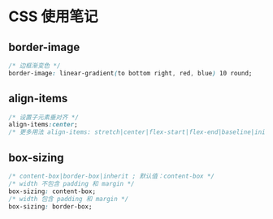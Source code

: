# CSS 使用笔记

## border-image

```css
/* 边框渐变色 */
border-image: linear-gradient(to bottom right, red, blue) 10 round;
```

## align-items

```css
/* 设置子元素垂对齐 */
align-items:center;
/* 更多用法 align-items: stretch|center|flex-start|flex-end|baseline|initial|inherit; */
```

## box-sizing

```css
/* content-box|border-box|inherit ; 默认值：content-box */
/* width 不包含 padding 和 margin */
box-sizing: content-box;
/* width 包含 padding 和 margin */
box-sizing: border-box;
```
